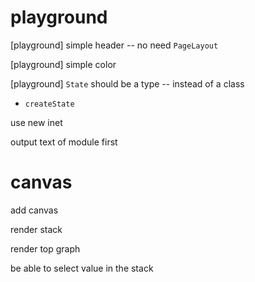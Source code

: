 # playground

[playground] simple header -- no need `PageLayout`

[playground] simple color

[playground] `State` should be a type -- instead of a class

- `createState`

use new inet

output text of module first

# canvas

add canvas

render stack

render top graph

be able to select value in the stack
